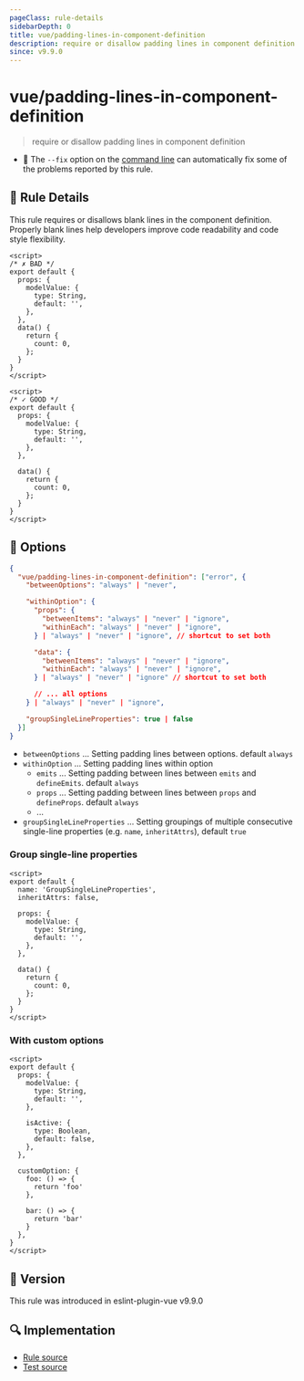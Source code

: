 ```yaml
---
pageClass: rule-details
sidebarDepth: 0
title: vue/padding-lines-in-component-definition
description: require or disallow padding lines in component definition
since: v9.9.0
---
```


# vue/padding-lines-in-component-definition

> require or disallow padding lines in component definition

- :wrench: The `--fix` option on the [command line](https://eslint.org/docs/user-guide/command-line-interface#fixing-problems) can automatically fix some of the problems reported by this rule.

## :book: Rule Details

This rule requires or disallows blank lines in the component definition. Properly blank lines help developers improve code readability and code style flexibility.

<eslint-code-block fix :rules="{'vue/padding-lines-in-component-definition': ['error']}">

```vue
<script>
/* ✗ BAD */
export default {
  props: {
    modelValue: {
      type: String,
      default: '',
    },
  },
  data() {
    return {
      count: 0,
    };
  }
}
</script>
```

</eslint-code-block>

<eslint-code-block fix :rules="{'vue/padding-lines-in-component-definition': ['error']}">

```vue
<script>
/* ✓ GOOD */
export default {
  props: {
    modelValue: {
      type: String,
      default: '',
    },
  },

  data() {
    return {
      count: 0,
    };
  }
}
</script>
```

</eslint-code-block>

## :wrench: Options

```json
{
  "vue/padding-lines-in-component-definition": ["error", {
    "betweenOptions": "always" | "never",

    "withinOption": {
      "props": {
        "betweenItems": "always" | "never" | "ignore",
        "withinEach": "always" | "never" | "ignore",
      } | "always" | "never" | "ignore", // shortcut to set both

      "data": {
        "betweenItems": "always" | "never" | "ignore",
        "withinEach": "always" | "never" | "ignore",
      } | "always" | "never" | "ignore" // shortcut to set both

      // ... all options
    } | "always" | "never" | "ignore",

    "groupSingleLineProperties": true | false
  }]
}
```

- `betweenOptions` ... Setting padding lines between options. default `always`
- `withinOption` ... Setting padding lines within option
  - `emits` ... Setting padding between lines between `emits` and `defineEmits`. default `always`
  - `props` ... Setting padding between lines between `props` and `defineProps`. default `always`
  - ...
- `groupSingleLineProperties` ... Setting groupings of multiple consecutive single-line properties (e.g. `name`, `inheritAttrs`), default `true`

### Group single-line properties

<eslint-code-block fix :rules="{'vue/padding-lines-in-component-definition': ['error', { betweenOptions: 'always', withinOption: 'always', groupSingleLineProperties: true}]}">

```vue
<script>
export default {
  name: 'GroupSingleLineProperties',
  inheritAttrs: false,

  props: {
    modelValue: {
      type: String,
      default: '',
    },
  },

  data() {
    return {
      count: 0,
    };
  }
}
</script>
```

</eslint-code-block>

### With custom options

<eslint-code-block fix :rules="{'vue/padding-lines-in-component-definition': ['error', { betweenOptions: 'always', withinOption: { props: { betweenItems: 'always', withinEach: 'never' }, customOption: { betweenItems: 'always', withinEach: 'ignore' } }, groupSingleLineProperties: true}]}">

```vue
<script>
export default {
  props: {
    modelValue: {
      type: String,
      default: '',
    },

    isActive: {
      type: Boolean,
      default: false,
    },
  },

  customOption: {
    foo: () => {
      return 'foo'
    },

    bar: () => {
      return 'bar'
    }
  },
}
</script>
```

</eslint-code-block>

## :rocket: Version

This rule was introduced in eslint-plugin-vue v9.9.0

## :mag: Implementation

- [Rule source](https://github.com/vuejs/eslint-plugin-vue/blob/master/lib/rules/padding-lines-in-component-definition.js)
- [Test source](https://github.com/vuejs/eslint-plugin-vue/blob/master/tests/lib/rules/padding-lines-in-component-definition.js)
